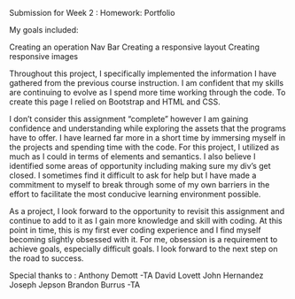 Submission for Week 2 : Homework: Portfolio 

My goals included:

Creating an operation Nav Bar
Creating a responsive layout 
Creating responsive images 


Throughout this project, I specifically implemented the information I have gathered from the previous course instruction. I am confident that my skills are continuing to evolve as I spend more time working through the code. To create this page I relied on Bootstrap and HTML and CSS. 

I don’t consider this assignment “complete” however  I am gaining confidence and understanding while exploring the assets that the programs have to offer. I have learned far more in a short time by immersing myself in the projects and spending time with the code. For this project, I utilized as much as I could in terms of elements and semantics. I also believe I identified some areas of opportunity including making sure my div’s get closed. I sometimes find it difficult to ask for help but I have made a commitment to myself to break through some of my own barriers in the effort to facilitate the most conducive learning environment possible.  


As a project, I look forward to the opportunity to revisit this assignment and continue to add to it as I gain more knowledge and skill with coding. At this point in time, this is my first ever coding experience and I find myself becoming slightly obsessed with it.  For me, obsession is a requirement to achieve goals, especially difficult goals. I look forward to the next step on the road to success.

Special thanks to :
Anthony Demott -TA 
David Lovett 
John Hernandez
Joseph Jepson 
Brandon Burrus -TA

